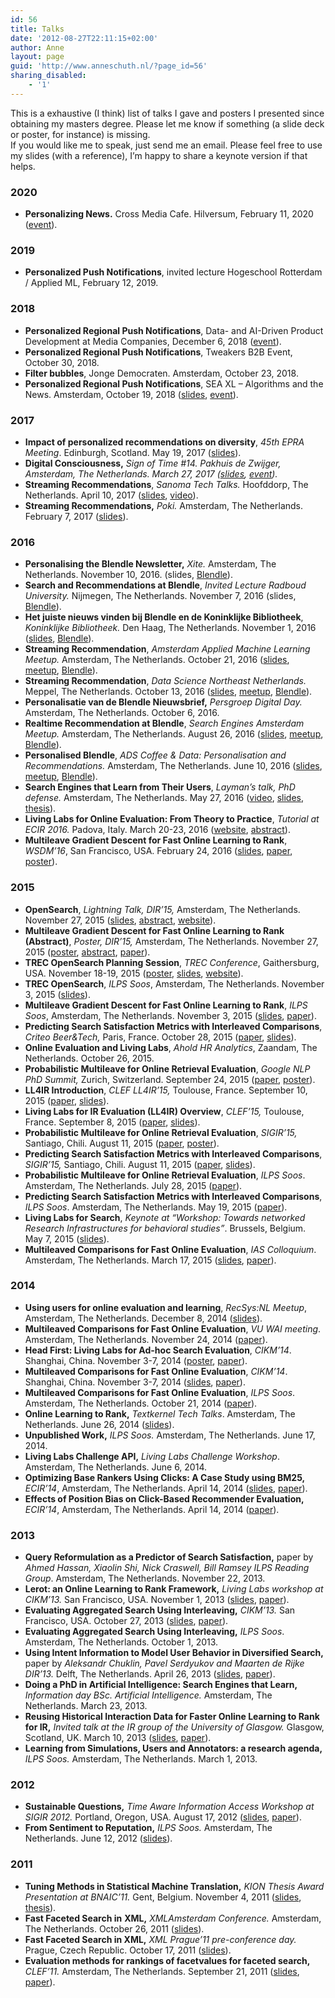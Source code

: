 ```yaml
---
id: 56
title: Talks
date: '2012-08-27T22:11:15+02:00'
author: Anne
layout: page
guid: 'http://www.anneschuth.nl/?page_id=56'
sharing_disabled:
    - '1'
---
```


This is a exhaustive (I think) list of talks I gave and posters I presented since obtaining my masters degree. Please let me know if something (a slide deck or poster, for instance) is missing.  
If you would like me to speak, just send me an email. Please feel free to use my slides (with a reference), I’m happy to share a keynote version if that helps.

### 2020

- **Personalizing News.** Cross Media Cafe. Hilversum, February 11, 2020 ([event](https://crossmediacafe-data-ai-voor-media.eventbrite.nl/)).

### 2019

- **Personalized Push Notifications**, invited lecture Hogeschool Rotterdam / Applied ML, February 12, 2019.

### 2018

- **Personalized Regional Push Notifications**, Data- and AI-Driven Product Development at Media Companies, December 6, 2018 ([event](https://amsterdam.bigdatamedia.org/)).
- **Personalized Regional Push Notifications**, Tweakers B2B Event, October 30, 2018.
- **Filter bubbles**, Jonge Democraten. Amsterdam, October 23, 2018.
- **Personalized Regional Push Notifications**, SEA XL – Algorithms and the News. Amsterdam, October 19, 2018 ([slides](https://www.anneschuth.nl/wp-content/uploads/SEA-XL-Personalized-Push.pdf), [event](https://www.meetup.com/SEA-Search-Engines-Amsterdam/events/qvfxgpyxnbjc/)).

### 2017

- **Impact of personalized recommendations on diversity**, *45th EPRA Meeting*. Edinburgh, Scotland. May 19, 2017 ([slides](https://www.anneschuth.nl/wp-content/uploads/epra-anneschuth.pdf)).
- **Digital Consciousness,** *Sign of Time #14. Pakhuis de Zwijger, Amsterdam, The Netherlands. March 27, 2017 ([slides](https://researchblendle.files.wordpress.com/2017/03/sign-of-time-digital-consciousness-anneschuth.pdf), [event](https://dezwijger.nl/programma/digital-conciousness)).*
- ****Streaming Recommendations****, *Sanoma Tech Talks.* Hoofddorp, The Netherlands. April 10, 2017 ([slides](https://researchblendle.files.wordpress.com/2016/11/sanoma-tech-talks.pdf), [video](https://www.youtube.com/watch?v=5F2mfhRU3yw)).
- **Streaming Recommendations,** *Poki.* Amsterdam, The Netherlands. February 7, 2017 ([slides](https://www.anneschuth.nl/wp-content/uploads/northeast-anneschuth-streamingblendle.pdf)).

### 2016

- **Personalising the Blendle Newsletter,** *Xite.* Amsterdam, The Netherlands. November 10, 2016. (slides, [Blendle](https://blendle.com/)).
- **Search and Recommendations at Blendle**, *Invited Lecture Radboud University.* Nijmegen, The Netherlands. November 7, 2016 (slides, [Blendle](https://blendle.com/)).
- **Het juiste nieuws vinden bij Blendle en de Koninklijke Bibliotheek**, *Koninklijke Bibliotheek.* Den Haag, The Netherlands. November 1, 2016 ([slides](https://www.anneschuth.nl/wp-content/uploads/kb-anneschuth-streamingblendle.pdf), [Blendle](https://blendle.com/)).
- **Streaming Recommendation**, *Amsterdam Applied Machine Learning Meetup.* Amsterdam, The Netherlands. October 21, 2016 ([slides](https://www.anneschuth.nl/wp-content/uploads/appliedml-anneschuth-streamingblendle.pdf), [meetup](http://www.meetup.com/The-Amsterdam-Applied-Machine-Learning-Meetup-Group/events/234463593/), [Blendle](https://blendle.com/)).
- **Streaming Recommendation**, *Data Science Northeast Netherlands.* Meppel, The Netherlands. October 13, 2016 ([slides](https://www.anneschuth.nl/wp-content/uploads/northeast-anneschuth-streamingblendle.pdf), [meetup](http://www.meetup.com/Data-Science-Northeast-Netherlands/events/233467122/), [Blendle](https://blendle.com/)).
- **Personalisatie van de Blendle Nieuwsbrief,** *Persgroep Digital Day.* Amsterdam, The Netherlands. October 6, 2016.
- **Realtime Recommendation at Blendle**, *Search Engines Amsterdam Meetup.* Amsterdam, The Netherlands. August 26, 2016 ([slides](https://www.anneschuth.nl/wp-content/uploads/sea-anneschuth-streamingblendle.pdf), [meetup](http://www.meetup.com/SEA-Search-Engines-Amsterdam/events/230808199/), [Blendle](https://blendle.com/)).
- **Personalised Blendle**, *ADS Coffee &amp; Data: Personalisation and Recommendations.* Amsterdam, The Netherlands. June 10, 2016 ([slides](https://www.anneschuth.nl/wp-content/uploads/coffeedata-anneschuth-personalblendle.pdf), [meetup](http://www.meetup.com/Amsterdam-Data-Science/events/230740099/), [Blendle](https://blendle.com/)).
- **Search Engines that Learn from Their Users**, *Layman’s talk, PhD defense.* Amsterdam, The Netherlands. May 27, 2016 ([video](http://webcolleges.uva.nl/Mediasite/Play/1ee49f6e8d55445496b574b5df73fd3d1d), [slides](https://www.anneschuth.nl/wp-content/uploads/lekenpraatje.pdf), [thesis](/thesis)).
- **Living Labs for Online Evaluation: From Theory to Practice**, *Tutorial at ECIR 2016.* Padova, Italy. March 20-23, 2016 ([website](http://living-labs.net/tutorial/), [abstract](https://www.anneschuth.nl/wp-content/uploads/ecir2016-ll-tutorial.pdf)).
- **Multileave Gradient Descent for Fast Online Learning to Rank**, *WSDM’16*, San Francisco, USA. February 24, 2016 ([slides](https://www.anneschuth.nl/wp-content/uploads/20160224-multileleavegradientdescent.pdf), [paper](https://www.anneschuth.nl/wp-content/uploads/wsdm2016-multileave-gradient-descent1.pdf), [poster](https://www.anneschuth.nl/wp-content/uploads/20151124-WSDM-MGD.pdf)).

### 2015

- **OpenSearch**, *Lightning Talk, DIR’15,* Amsterdam, The Netherlands. November 27, 2015 ([slides](https://www.anneschuth.nl/wp-content/uploads/20151103-dir-lightning.pdf), [abstract](https://www.anneschuth.nl/wp-content/uploads/dir2015-opensearch-proceedings.pdf), [website](http://trec-open-search.org/)).
- **Multileave Gradient Descent for Fast Online Learning to Rank (Abstract)**, *Poster, DIR’15,* Amsterdam, The Netherlands. November 27, 2015 ([poster](https://www.anneschuth.nl/wp-content/uploads/20151124-WSDM-MGD.pdf), [abstract](https://www.anneschuth.nl/wp-content/uploads/dir2015-multileave-gradient-descent.pdf), [paper](https://www.anneschuth.nl/wp-content/uploads/wsdm2016-multileave-gradient-descent1.pdf)).
- **TREC OpenSearch Planning Session**, *TREC Conference*, Gaithersburg, USA. November 18-19, 2015 ([poster](https://www.anneschuth.nl/wp-content/uploads/TREC-OpenSearch.pdf), [slides](https://www.anneschuth.nl/wp-content/uploads/20151119-TREC-OpenSearch.pdf), [website](http://trec-open-search.org/)).
- **TREC OpenSearch**, *ILPS Soos*, Amsterdam, The Netherlands. November 3, 2015 ([slides](https://www.anneschuth.nl/wp-content/uploads/20151103-dir-lightning.pdf)).
- **Multileave Gradient Descent for Fast Online Learning to Rank**, *ILPS Soos*, Amsterdam, The Netherlands. November 3, 2015 ([slides](https://www.anneschuth.nl/wp-content/uploads/20151103-multileleavegradientdescent.pdf), [paper](https://www.anneschuth.nl/wp-content/uploads/wsdm2016-multileave-gradient-descent1.pdf)).
- **<span class="s1">Predicting Search Satisfaction Metrics with Interleaved Comparisons</span>**<span class="s1">, *Criteo Beer&amp;Tech*</span><span class="s1">*,* Paris, France. October 28, 2015 ([paper](https://www.anneschuth.nl/wp-content/uploads/2015/05/fp041-schuthA.pdf), [slides](https://www.anneschuth.nl/wp-content/uploads/20151028-criteo.pdf)).</span>
- **Online Evaluation and Living Labs**, *Ahold HR Analytics*, Zaandam, The Netherlands. October 26, 2015.
- **<span class="s1">Probabilistic Multileave for Online Retrieval Evaluation</span>**<span class="s1">, *Google NLP PhD Summit*</span><span class="s1">*,* Zurich, Switzerland. September 24, 2015 ([paper](https://www.anneschuth.nl/wp-content/uploads/2015/05/schuth-probabilistic-2015.pdf), [poster](https://www.anneschuth.nl/wp-content/uploads/20150809-SIGIR-multileave.pdf)).</span>
- **<span class="s1">LL4IR Introduction</span>**<span class="s1">, *CLEF LL4IR’15,*</span><span class="s1"> Toulouse, France. September 10, 2015 ([paper](https://www.anneschuth.nl/wp-content/uploads/2015/07/clef2015-ll4ir-ceur.pdf), [slides](https://www.anneschuth.nl/wp-content/uploads/clefll4ir_introduction_to_lab.pdf)).</span>
- **<span class="s1">Living Labs for IR Evaluation (LL4IR) Overview</span>**<span class="s1">, *CLEF’15,*</span><span class="s1"> Toulouse, France. September 8, 2015 ([paper](https://www.anneschuth.nl/wp-content/uploads/2015/07/clef2015-ll4ir-ceur.pdf), [slides](https://www.anneschuth.nl/wp-content/uploads/20150908-CLEF-Overview-AnneSchuth.pdf)).</span>
- **<span class="s1">Probabilistic Multileave for Online Retrieval Evaluation</span>**<span class="s1">, </span><span class="s1">*SIGIR’15,* Santiago, Chili. August 11, 2015 ([paper](https://www.anneschuth.nl/wp-content/uploads/2015/05/schuth-probabilistic-2015.pdf), [poster](https://www.anneschuth.nl/wp-content/uploads/20150809-SIGIR-multileave.pdf)).</span>
- **<span class="s1">Predicting Search Satisfaction Metrics with Interleaved Comparisons</span>**<span class="s1">, </span><span class="s1">*SIGIR’15,* Santiago, Chili. August 11, 2015 ([paper](https://www.anneschuth.nl/wp-content/uploads/2015/05/fp041-schuthA.pdf), [slides](https://www.anneschuth.nl/wp-content/uploads/20150811-SIGIR-PredictingSearchSatisfaction.pdf)).</span>
- **<span class="s1">Probabilistic Multileave for Online Retrieval Evaluation</span>**<span class="s1">, </span><span class="s1">*ILPS Soos*. Amsterdam, The Netherlands. July 28, 2015 ([paper](https://www.anneschuth.nl/wp-content/uploads/2015/05/schuth-probabilistic-2015.pdf)).</span>
- **<span class="s1">Predicting Search Satisfaction Metrics with Interleaved Comparisons</span>**<span class="s1">, </span><span class="s1">*ILPS Soos*. Amsterdam, The Netherlands. May 19, 2015 ([paper](https://www.anneschuth.nl/wp-content/uploads/2015/05/fp041-schuthA.pdf)).</span>
- **Living Labs for Search**, *Keynote at “Workshop: Towards networked Research Infrastructures for behavioral studies”*. Brussels, Belgium. May 7, 2015 ([slides](https://www.anneschuth.nl/wp-content/uploads/2015/05/20150507-ScienceEurope-AnneSchuth.pdf)).
- **Multileaved Comparisons for Fast Online Evaluation**, *IAS Colloquium*. Amsterdam, The Netherlands. March 17, 2015 ([slides](https://www.anneschuth.nl/wp-content/uploads/2012/08/multileave.pdf), [paper](/wp-content/uploads/2014/08/ir1190-schuth-cikm2014-multileave.pdf)).

### 2014

- **Using users for online evaluation and learning**, *RecSys:NL Meetup*, Amsterdam, The Netherlands. December 8, 2014 ([slides](https://www.anneschuth.nl/wp-content/uploads/2012/08/20141208-recommender-anneschuth.pdf)).
- **Multileaved Comparisons for Fast Online Evaluation**, *VU WAI meeting*. Amsterdam, The Netherlands. November 24, 2014 ([paper](/wp-content/uploads/2014/08/ir1190-schuth-cikm2014-multileave.pdf)).
- **Head First: Living Labs for Ad-hoc Search Evaluation**, *CIKM’14*. Shanghai, China. November 3-7, 2014 ([poster](https://www.anneschuth.nl/wp-content/uploads/2012/08/cikm2014-lleval.pdf), [paper](https://www.anneschuth.nl/wp-content/uploads/2014/08/cikm2014-lleval.pdf)).
- **Multileaved Comparisons for Fast Online Evaluation**, *CIKM’14*. Shanghai, China. November 3-7, 2014 ([slides](https://www.anneschuth.nl/wp-content/uploads/2012/08/multileave.pdf), [paper](/wp-content/uploads/2014/08/ir1190-schuth-cikm2014-multileave.pdf)).
- **Multileaved Comparisons for Fast Online Evaluation**, *ILPS Soos*. Amsterdam, The Netherlands. October 21, 2014 ([paper](/wp-content/uploads/2014/08/ir1190-schuth-cikm2014-multileave.pdf)).
- **Online Learning to Rank,** *Textkernel Tech Talks*. Amsterdam, The Netherlands. June 26, 2014 ([slides](https://www.anneschuth.nl/wp-content/uploads/2012/08/20140626-textkernel-anneschuth.pdf)).
- **Unpublished Work,** *ILPS Soos.* Amsterdam, The Netherlands. June 17, 2014.
- **Living Labs Challenge API,** *Living Labs Challenge Workshop*. Amsterdam, The Netherlands. June 6, 2014.
- **Optimizing Base Rankers Using Clicks: A Case Study using BM25,** *ECIR’14*, Amsterdam, The Netherlands. April 14, 2014 ([slides](https://www.anneschuth.nl/wp-content/uploads/2012/08/ecir-2014-bm25.pdf), [paper](https://www.anneschuth.nl/wp-content/uploads/2014/01/ecir2014-schuth-bm25.pdf)).
- **Effects of Position Bias on Click-Based Recommender Evaluation,** *ECIR’14*, Amsterdam, The Netherlands. April 14, 2014 ([paper](https://www.anneschuth.nl/wp-content/uploads/2014/01/ecir2014-sp-interleaving.pdf)).

### 2013

- **Query Reformulation as a Predictor of Search Satisfaction,** paper by *Ahmed Hassan, Xiaolin Shi, Nick Craswell, Bill Ramsey*  *ILPS Reading Group*. Amsterdam, The Netherlands. November 22, 2013.
- **Lerot: an Online Learning to Rank Framework,** *Living Labs workshop at CIKM’13.* San Francisco, USA. November 1, 2013 ([slides](https://www.anneschuth.nl/wp-content/uploads/2012/08/ll2013-lerot.pdf), [paper](https://www.anneschuth.nl/wp-content/uploads/2013/09/cikm-livinglab-2013-lerot.pdf)).
- **Evaluating Aggregated Search Using Interleaving,** *CIKM’13.* San Francisco, USA. October 27, 2013 ([slides](https://www.anneschuth.nl/wp-content/uploads/2012/08/cikm2013-evaluation-aggregated-search.pdf), [paper](https://www.anneschuth.nl/wp-content/uploads/2013/09/ir0656-chuklin.pdf)).
- **Evaluating Aggregated Search Using Interleaving,** *ILPS Soos*. Amsterdam, The Netherlands. October 1, 2013.
- **Using Intent Information to Model User Behavior in Diversified Search,** paper by *Aleksandr Chuklin, Pavel Serdyukov and Maarten de Rijke* *DIR’13.* Delft, The Netherlands. April 26, 2013 ([slides](https://www.anneschuth.nl/wp-content/uploads/2012/08/ECIR13-chuklin.pdf), [paper](http://ilps.science.uva.nl/sites/default/files/ecir2013-layout.pdf)).
- **Doing a PhD in Artificial Intelligence: Search Engines that Learn,** *Information day BSc. Artificial Intelligence.* Amsterdam, The Netherlands. March 23, 2013.
- **Reusing Historical Interaction Data for Faster Online Learning to Rank for IR,** *Invited talk at the IR group of the University of Glasgow.* Glasgow, Scotland, UK. March 10, 2013 ([slides](https://www.anneschuth.nl/wp-content/uploads/2012/08/20130312-reusinghistoricaldata.pdf), [paper](https://www.anneschuth.nl/wp-content/uploads/2012/12/wsdm-2013-learning.pdf)).
- **Learning from Simulations, Users and Annotators: a research agenda,** *ILPS Soos.* Amsterdam, The Netherlands. March 1, 2013.

### 2012

- **Sustainable Questions,** *Time Aware Information Access Workshop at SIGIR 2012.* Portland, Oregon, USA. August 17, 2012 ([slides](https://www.anneschuth.nl/wp-content/uploads/2012/08/taia2012-sustainable-slides.pdf), [paper](https://www.anneschuth.nl/wp-content/uploads/2012/08/taia2012-sustainable-slides.pdf)).
- **From Sentiment to Reputation,** *ILPS Soos.* Amsterdam, The Netherlands. June 12, 2012 ([slides](https://www.anneschuth.nl/wp-content/uploads/2012/08/sentiment-presentation.pdf)).

### 2011

- **Tuning Methods in Statistical Machine Translation,** *KION Thesis Award Presentation at *BNAIC’11.** Gent, Belgium. November 4, 2011 ([slides](https://www.anneschuth.nl/wp-content/uploads/2012/08/KION-presentation.pdf), [thesis](https://www.anneschuth.nl/wp-content/uploads/2012/08/anne-schuth-msc-thesis.pdf)).
- **Fast Faceted Search in** **XML,** *XMLAmsterdam Conference.* Amsterdam, The Netherlands. October 26, 2011 ([slides](https://www.anneschuth.nl/wp-content/uploads/2012/08/presentation-export.pdf)).
- **Fast Faceted Search in XML,** *XML Prague’11 pre-conference day.* Prague, Czech Republic. October 17, 2011 ([slides](https://www.anneschuth.nl/wp-content/uploads/2012/08/xml-prague-presentation.pdf)).
- **Evaluation methods for rankings of facetvalues for faceted search,** *CLEF’11.* Amsterdam, The Netherlands. September 21, 2011 ([slides](https://www.anneschuth.nl/wp-content/uploads/2012/08/clef2011-presentation.pdf), [paper](https://www.anneschuth.nl/wp-content/uploads/2012/08/clef2011-schuth-evaluation.pdf)).